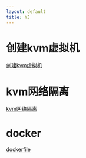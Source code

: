 ```yaml
---
layout: default
title: YJ
---
```


# 创建kvm虚拟机
[创建kvm虚拟机](docs/kvm.md)
# kvm网络隔离
[kvm网络隔离](docs/kvm网络隔离.md)
# docker
[dockerfile](docs/docker.md)
